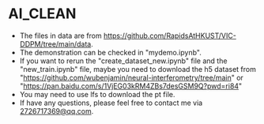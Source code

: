 # AI_CLEAN
* The files in data are from https://github.com/RapidsAtHKUST/VIC-DDPM/tree/main/data.
* The demonstration can be checked in "mydemo.ipynb".
* If you want to rerun the "create_dataset_new.ipynb" file and the "new_train.ipynb" file, maybe you need to download the h5 dataset from "https://github.com/wubenjamin/neural-interferometry/tree/main" or "https://pan.baidu.com/s/1VjEG03kRM4ZBs7desGSM9Q?pwd=ri84"
* You may need to use lfs to download the pt file.
* If have any questions, please feel free to contact me via 2726717369@qq.com.
